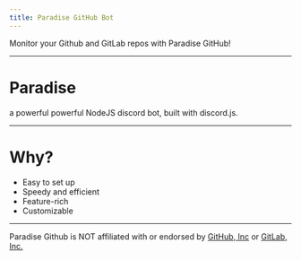 ```yaml
---
title: Paradise GitHub Bot
---
```


Monitor your Github and GitLab repos with Paradise GitHub!

---

# Paradise
a powerful powerful NodeJS discord bot, built with discord.js.

---

# Why?
* Easy to set up
* Speedy and efficient
* Feature-rich
* Customizable

---

Paradise Github is NOT affiliated with or endorsed by [GitHub, Inc](https://github.com/) or [GitLab, Inc.](https://gitlab.com)

<Overview />
